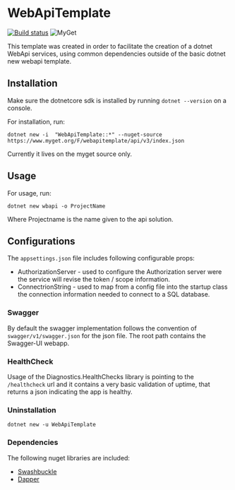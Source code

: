 # WebApiTemplate

[![Build status](https://ci.appveyor.com/api/projects/status/x201qsq5f3lwfll9?svg=true)](https://ci.appveyor.com/project/Jaxelr/webapitemplate) ![MyGet](https://img.shields.io/myget/webapitemplate/v/WebApiTemplate?style=flat)

This template was created in order to facilitate the creation of a dotnet WebApi services, using common dependencies outside of the basic dotnet new webapi template.

## Installation

Make sure the dotnetcore sdk is installed by running `dotnet --version` on a console.

For installation, run:

`dotnet new -i  "WebApiTemplate::*" --nuget-source https://www.myget.org/F/webapitemplate/api/v3/index.json`

Currently it lives on the myget source only.

## Usage

For usage, run:

`dotnet new wbapi -o ProjectName`

Where Projectname is the name given to the api solution.

## Configurations

The `appsettings.json` file includes following configurable props:

* AuthorizationServer - used to configure the Authorization server were the service will revise the token / scope information. 
* ConnectrionString - used to map from a config file into the startup class the connection information needed to connect to a SQL database.

### Swagger

By default the swagger implementation follows the convention of `swagger/v1/swagger.json` for the json file. The root path contains the Swagger-UI webapp.

### HealthCheck

Usage of the Diagnostics.HealthChecks library is pointing to the `/healthcheck` url and it contains a very basic validation of uptime, that returns a json indicating the app is healthy.

### Uninstallation

`dotnet new -u WebApiTemplate`

### Dependencies

The following nuget libraries are included:

- [Swashbuckle](https://github.com/domaindrivendev/Swashbuckle.AspNetCore)
- [Dapper](https://github.com/StackExchange/Dapper)
